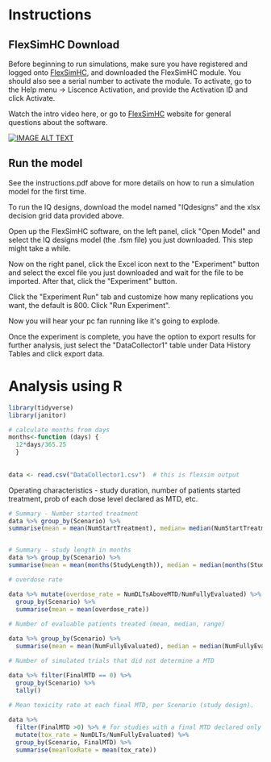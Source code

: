 # Instructions

## FlexSimHC Download

Before beginning to run simulations, make sure you have registered and logged onto [FlexSimHC](https://flexsim.com/clinical-trials), and downloaded the FlexSimHC module. You should also see a serial number to activate the module. To activate, go to the Help menu -> Liscence Activation, and provide the Activation ID and click Activate. 

Watch the intro video here, or go to [FlexSimHC](https://flexsim.com/clinical-trials) website for general questions about the software.

[![IMAGE ALT TEXT](http://img.youtube.com/vi/oAgYD6WnWis/0.jpg)](https://www.youtube.com/watch?v=oAgYD6WnWis "Video Title")


## Run the model

See the instructions.pdf above for more details on how to run a simulation model for the first time. 

To run the IQ designs, download the model named "IQdesigns" and the xlsx decision grid data provided above. 

Open up the FlexSimHC software, on the left panel, click "Open Model" and select the IQ designs model (the .fsm file) you just downloaded. This step might take a while.

Now on the right panel, click the Excel icon next to the "Experiment" button and select the excel file you just downloaded and wait for the file to be imported. After that, click the "Experiment" button. 

Click the "Experiment Run" tab and customize how many replications you want, the default is 800. Click "Run Experiment". 

Now you will hear your pc fan running like it's going to explode. 

Once the experiment is complete, you have the option to export results for further analysis, just select the "DataCollector1" table under Data History Tables and click export data. 

# Analysis using R


```R
library(tidyverse)
library(janitor)

# calculate months from days
months<-function (days) {
  12*days/365.25
  }
  
  
data <- read.csv("DataCollector1.csv")  # this is flexsim output


```

Operating characteristics - study duration, number of patients started treatment, prob of each dose level declared as MTD, etc. 

```R
# Summary - Number started treatment
data %>% group_by(Scenario) %>% 
summarise(mean = mean(NumStartTreatment), median= median(NumStartTreatment), range = range(NumStartTreatment))  # N started treatmetn at each design


# Summary - study length in months
data %>% group_by(Scenario) %>% 
summarise(mean = mean(months(StudyLength)), median = median(months(StudyLength)), range = range(months(StudyLength)))  # Study length in months.

# overdose rate

data %>% mutate(overdose_rate = NumDLTsAboveMTD/NumFullyEvaluated) %>% 
  group_by(Scenario) %>% 
  summarise(mean = mean(overdose_rate))
  
# Number of evaluable patients treated (mean, median, range)

data %>% group_by(Scenario) %>% 
  summarise(mean = mean(NumFullyEvaluated), median = median(NumFullyEvaluated), range = range(NumFullyEvaluated))

# Number of simulated trials that did not determine a MTD

data %>% filter(FinalMTD == 0) %>% 
  group_by(Scenario) %>% 
  tally()
  
# Mean toxicity rate at each final MTD, per Scenario (study design).

data %>% 
  filter(FinalMTD >0) %>% # for studies with a final MTD declared only
  mutate(tox_rate = NumDLTs/NumFullyEvaluated) %>% 
  group_by(Scenario, FinalMTD) %>% 
  summarise(meanToxRate = mean(tox_rate))
  
  
```









